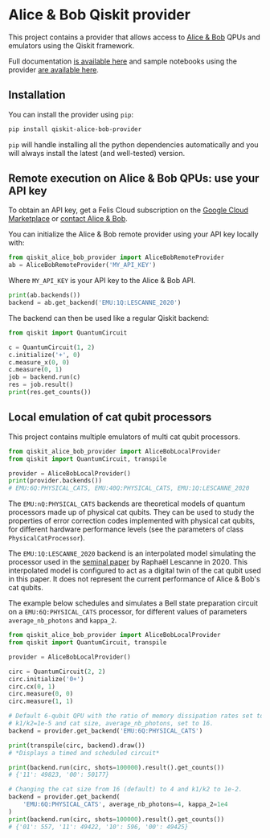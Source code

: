 # Alice & Bob Qiskit provider

This project contains a provider that allows access to
[Alice & Bob](https://alice-bob.com/) QPUs and emulators using
the Qiskit framework.

Full documentation
[is available here](https://felis.alice-bob.com/docs/)
and sample notebooks using the provider
[are available here](https://github.com/Alice-Bob-SW/felis/tree/main/samples).

## Installation

You can install the provider using `pip`:

```bash
pip install qiskit-alice-bob-provider
```

`pip` will handle installing all the python dependencies automatically and you
will always install the  latest (and well-tested) version.

## Remote execution on Alice & Bob QPUs: use your API key

To obtain an API key, get a Felis Cloud subscription on the [Google Cloud Marketplace](https://console.cloud.google.com/marketplace/product/cloud-prod-0/felis-cloud) or [contact Alice & Bob](https://alice-bob.com/contact/).

You can initialize the Alice & Bob remote provider using your API key
locally with:

```python
from qiskit_alice_bob_provider import AliceBobRemoteProvider
ab = AliceBobRemoteProvider('MY_API_KEY')
```

Where `MY_API_KEY` is your API key to the Alice & Bob API.

```python
print(ab.backends())
backend = ab.get_backend('EMU:1Q:LESCANNE_2020')
```

The backend can then be used like a regular Qiskit backend:

```python
from qiskit import QuantumCircuit

c = QuantumCircuit(1, 2)
c.initialize('+', 0)
c.measure_x(0, 0)
c.measure(0, 1)
job = backend.run(c)
res = job.result()
print(res.get_counts())
```

## Local emulation of cat qubit processors

This project contains multiple emulators of multi cat qubit processors.

```python
from qiskit_alice_bob_provider import AliceBobLocalProvider
from qiskit import QuantumCircuit, transpile

provider = AliceBobLocalProvider()
print(provider.backends())
# EMU:6Q:PHYSICAL_CATS, EMU:40Q:PHYSICAL_CATS, EMU:1Q:LESCANNE_2020
```

The `EMU:nQ:PHYSICAL_CATS` backends are theoretical models of quantum processors made
up of physical cat qubits.
They can be used to study the properties of error correction codes implemented
with physical cat qubits, for different hardware performance levels
(see the parameters of class `PhysicalCatProcessor`).

The `EMU:1Q:LESCANNE_2020` backend is an interpolated model simulating the processor
used in the [seminal paper](https://arxiv.org/pdf/1907.11729.pdf) by Raphaël
Lescanne in 2020.
This interpolated model is configured to act as a digital twin of the cat qubit
used in this paper.
It does not represent the current performance of Alice & Bob's cat qubits.

The example below schedules and simulates a Bell state preparation circuit on
a `EMU:6Q:PHYSICAL_CATS` processor, for different values of parameters
`average_nb_photons` and `kappa_2`.

```python
from qiskit_alice_bob_provider import AliceBobLocalProvider
from qiskit import QuantumCircuit, transpile

provider = AliceBobLocalProvider()

circ = QuantumCircuit(2, 2)
circ.initialize('0+')
circ.cx(0, 1)
circ.measure(0, 0)
circ.measure(1, 1)

# Default 6-qubit QPU with the ratio of memory dissipation rates set to
# k1/k2=1e-5 and cat size, average_nb_photons, set to 16.
backend = provider.get_backend('EMU:6Q:PHYSICAL_CATS')

print(transpile(circ, backend).draw())
# *Displays a timed and scheduled circuit*

print(backend.run(circ, shots=100000).result().get_counts())
# {'11': 49823, '00': 50177}

# Changing the cat size from 16 (default) to 4 and k1/k2 to 1e-2.
backend = provider.get_backend(
    'EMU:6Q:PHYSICAL_CATS', average_nb_photons=4, kappa_2=1e4
)
print(backend.run(circ, shots=100000).result().get_counts())
# {'01': 557, '11': 49422, '10': 596, '00': 49425}
```
